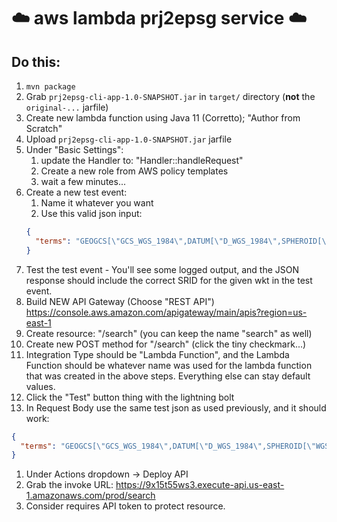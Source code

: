 # ☁️ aws lambda prj2epsg service ☁️

## Do this:
1. `mvn package`
1.  Grab `prj2epsg-cli-app-1.0-SNAPSHOT.jar` in `target/` directory (**not** the `original-...` jarfile)
1. Create new lambda function using Java 11 (Corretto); "Author from Scratch"
1. Upload `prj2epsg-cli-app-1.0-SNAPSHOT.jar` jarfile
1. Under "Basic Settings":
    1. update the Handler to: "Handler::handleRequest"
    1. Create a new role from AWS policy templates
    1. wait a few minutes...
1. Create a new test event:
    1. Name it whatever you want
    1. Use this valid json input:
    ``` json
    {
      "terms": "GEOGCS[\"GCS_WGS_1984\",DATUM[\"D_WGS_1984\",SPHEROID[\"WGS_1984\",6378137.0,298.257223563]],PRIMEM[\"Greenwich\",0.0],UNIT[\"Degree\",0.0174532925199433]]"
    }
    ```
1. Test the test event - You'll see some logged output, and the JSON response should include the correct SRID for the given wkt in the test event.
1. Build NEW API Gateway (Choose "REST API") https://console.aws.amazon.com/apigateway/main/apis?region=us-east-1
1. Create resource: "/search" (you can keep the name "search" as well)
1. Create new POST method for "/search" (click the tiny checkmark...)
1. Integration Type should be "Lambda Function", and the Lambda Function should be whatever name was used for the lambda function that was created in the above steps. Everything else can stay default values.
1. Click the "Test" button thing with the lightning bolt
1. In Request Body use the same test json as used previously, and it should work:
```json
{
  "terms": "GEOGCS[\"GCS_WGS_1984\",DATUM[\"D_WGS_1984\",SPHEROID[\"WGS_1984\",6378137.0,298.257223563]],PRIMEM[\"Greenwich\",0.0],UNIT[\"Degree\",0.0174532925199433]]"
}
```
1. Under Actions dropdown -> Deploy API
1. Grab the invoke URL: https://9x15t55ws3.execute-api.us-east-1.amazonaws.com/prod/search
1. Consider requires API token to protect resource.
